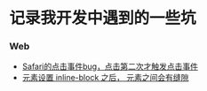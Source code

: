 # 记录我开发中遇到的一些坑

### Web

- [Safari的点击事件bug，点击第二次才触发点击事件](#1)
- [元素设置 inline-block 之后， 元素之间会有缝隙](#2)
